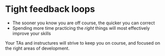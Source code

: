 # Tight feedback loops

- The sooner you know you are off course, the quicker you can correct
- Spending more time practicing the *right* things will most effectively improve your skills

Your TAs and instructures will strive to keep you on course, and focused on the right areas of development.
